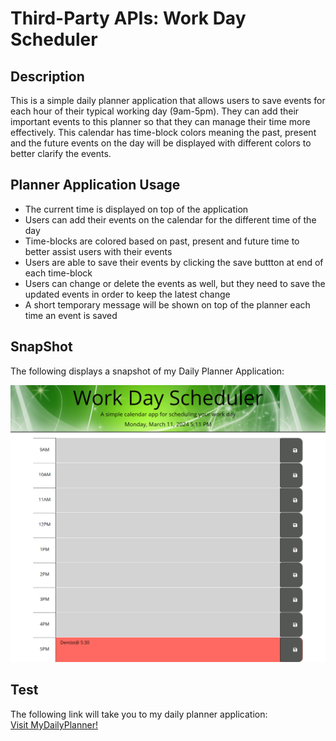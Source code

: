 # Third-Party APIs: Work Day Scheduler

## Description

This is a simple daily planner application that allows users to save events for each hour of their typical working day (9am-5pm). They can add their important events to this planner so that they can manage their time more effectively. This calendar has time-block colors meaning the past, present and the future events on the day will be displayed with different colors to better clarify the events. 

## Planner Application Usage

- The current time is displayed on top of the application
- Users can add their events on the calendar for the different time of the day
- Time-blocks are colored based on past, present and future time to better assist users with their events
- Users are able to save their events by clicking the save buttton at end of each time-block
- Users can change or delete the events as well, but they need to save the updated events in order to keep the latest change
- A short temporary message will be shown on top of the planner each time an event is saved


## SnapShot

The following displays a snapshot of my Daily Planner Application:

![Snapshot of my "Daily Scheduler".](Assets/_C__Users_Bahador_bootcamp_OSU-VIRT-FSF-PT-01-2024-U-LOLC_05-Third-Party-APIs_02-Challenge_index.html.png?raw=true)


## Test

The following link will take you to my daily planner application: <br>
 <a href="https://benravandi.github.io/Work-Day-Scheduler/">Visit MyDailyPlanner!</a>